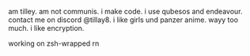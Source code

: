 am tilley. am not communis. i make code. i use qubesos and endeavour. contact me on discord @tillay8. i like girls und panzer anime. wayy too much. i like encryption.

working on zsh-wrapped rn
